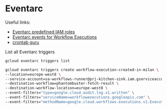 # Eventarc

Useful links:

- [Eventarc predefined IAM roles](https://cloud.google.com/eventarc/docs/access-control)
- [Eventarc events for Workflow Executions](https://cloud.google.com/eventarc/docs/reference/supported-events#workflow-executions)
- [crontab guru](https://crontab.guru/#*_*_*_*)

List all Eventarc triggers

```sh
gcloud eventarc triggers list
```

```sh
gcloud eventarc triggers create workflow-execution-created-in-milan \
--location=europe-west8 \
--service-account=sa-workflows-runner@prj-kitchen-sink.iam.gserviceaccount.com \
--destination-workflow=phantombuster-fetch-result \
--destination-workflow-location=europe-west8 \
--event-filters="type=google.cloud.audit.log.v1.written" \
--event-filters="serviceName=workflowexecutions.googleapis.com" \
--event-filters="methodName=google.cloud.workflows.executions.v1.Executions.CreateExecution"
```
